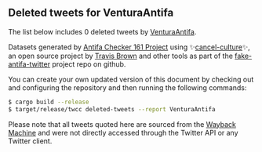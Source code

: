 ## Deleted tweets for VenturaAntifa

The list below includes 0 deleted tweets by
[VenturaAntifa](https://twitter.com/VenturaAntifa).



Datasets generated by [Antifa Checker 161 Project](https://twitter.com/antifacheck161) using ✨[cancel-culture](https://github.com/travisbrown/cancel-culture)✨, an open source project by 
[Travis Brown](https://twitter.com/travisbrown) and other tools as part of the 
[fake-antifa-twitter](https://github.com/antifacheck161/fake-antifa-twitter) project repo on github.

You can create your own updated version of this document by checking out and configuring the
repository and then running the following commands:

```bash
$ cargo build --release
$ target/release/twcc deleted-tweets --report VenturaAntifa
```

Please note that all tweets quoted here are sourced from the
[Wayback Machine](https://web.archive.org) and were not directly accessed through the Twitter API or
any Twitter client.

